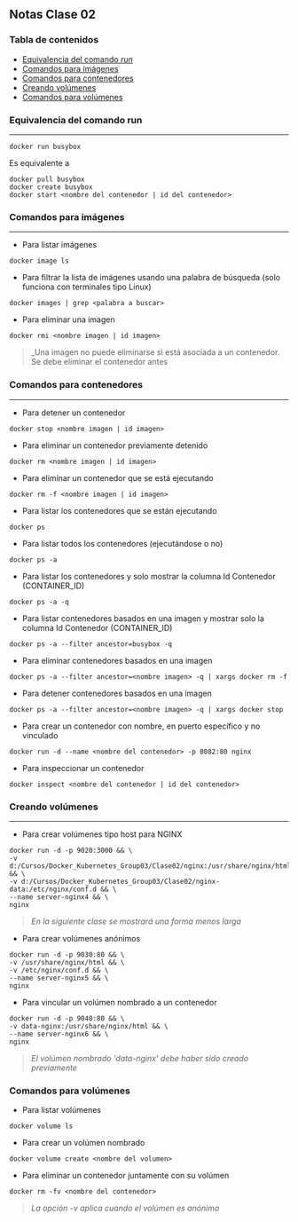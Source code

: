 ## Notas Clase 02

### Tabla de contenidos

- [Equivalencia del comando _run_](#equivalencia-del-comando-run)
- [Comandos para imágenes](#comandos-para-imagenes)
- [Comandos para contenedores](#comandos-para-contenedores)
- [Creando volúmenes](#creando-volúmenes)
- [Comandos para volúmenes](#comandos-para-volúmenes)

### Equivalencia del comando run

---

```
docker run busybox
```

Es equivalente a

```
docker pull busybox
docker create busybox
docker start <nombre del contenedor | id del contenedor>
```

### Comandos para imágenes

---

- Para listar imágenes

```
docker image ls
```

- Para filtrar la lista de imágenes usando una palabra de búsqueda (solo funciona con terminales tipo Linux)

```
docker images | grep <palabra a buscar>
```

- Para eliminar una imagen

```
docker rmi <nombre imagen | id imagen>
```

> \_Una imagen no puede eliminarse si está asociada a un contenedor. Se debe eliminar el contenedor antes

### Comandos para contenedores

---

- Para detener un contenedor

```
docker stop <nombre imagen | id imagen>
```

- Para eliminar un contenedor previamente detenido

```
docker rm <nombre imagen | id imagen>
```

- Para eliminar un contenedor que se está ejecutando

```
docker rm -f <nombre imagen | id imagen>
```

- Para listar los contenedores que se están ejecutando

```
docker ps
```

- Para listar todos los contenedores (ejecutándose o no)

```
docker ps -a
```

- Para listar los contenedores y solo mostrar la columna Id Contenedor (CONTAINER_ID)

```
docker ps -a -q
```

- Para listar contenedores basados en una imagen y mostrar solo la columna Id Contenedor (CONTAINER_ID)

```
docker ps -a --filter ancestor=busybox -q
```

- Para eliminar contenedores basados en una imagen

```
docker ps -a --filter ancestor=<nombre imagen> -q | xargs docker rm -f
```

- Para detener contenedores basados en una imagen

```
docker ps -a --filter ancestor=<nombre imagen> -q | xargs docker stop
```

- Para crear un contenedor con nombre, en puerto específico y no vinculado

```
docker run -d --name <nombre del contenedor> -p 8082:80 nginx
```

- Para inspeccionar un contenedor

```
docker inspect <nombre del contenedor | id del contenedor>
```

### Creando volúmenes

---

- Para crear volúmenes tipo host para NGINX

```
docker run -d -p 9020:3000 && \
-v d:/Cursos/Docker_Kubernetes_Group03/Clase02/nginx:/usr/share/nginx/html && \
-v d:/Cursos/Docker_Kubernetes_Group03/Clase02/nginx-data:/etc/nginx/conf.d && \
--name server-nginx4 && \
nginx
```

> _En la siguiente clase se mostrará una forma menos larga_

- Para crear volúmenes anónimos

```
docker run -d -p 9030:80 && \
-v /usr/share/nginx/html && \
-v /etc/nginx/conf.d && \
--name server-nginx5 && \
nginx
```

- Para vincular un volúmen nombrado a un contenedor

```
docker run -d -p 9040:80 && \
-v data-nginx:/usr/share/nginx/html && \
--name server-nginx6 && \
nginx
```

> _El volúmen nombrado 'data-nginx' debe haber sido creado previamente_

### Comandos para volúmenes

- Para listar volúmenes

```
docker volume ls
```

- Para crear un volúmen nombrado

```
docker volume create <nombre del volumen>
```

- Para eliminar un contenedor juntamente con su volúmen

```
docker rm -fv <nombre del contenedor>
```

> _La opción -v aplica cuando el volúmen es anónimo_
